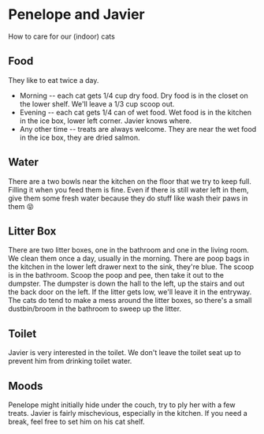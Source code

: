 # Penelope and Javier
How to care for our (indoor) cats

## Food
They like to eat twice a day.
* Morning -- each cat gets 1/4 cup dry food. Dry food is in the closet on the lower shelf. We'll leave a 1/3 cup scoop out.
* Evening -- each cat gets 1/4 can of wet food. Wet food is in the kitchen in the ice box, lower left corner. Javier knows where.
* Any other time -- treats are always welcome. They are near the wet food in the ice box, they are dried salmon.

## Water
There are a two bowls near the kitchen on the floor that we try to keep full. Filling it when you feed them is fine. Even if there is still water left in them, give them some fresh water because they do stuff like wash their paws in them 😝

## Litter Box
There are two litter boxes, one in the bathroom and one in the living room. We clean them once a day, usually in the morning. There are poop bags in the kitchen in the lower left drawer next to the sink, they're blue. The scoop is in the bathroom. Scoop the poop and pee, then take it out to the dumpster. The dumpster is down the hall to the left, up the stairs and out the back door on the left. If the litter gets low, we'll leave it in the entryway. The cats do tend to make a mess around the litter boxes, so there's a small dustbin/broom in the bathroom to sweep up the litter.

## Toilet
Javier is very interested in the toilet. We don't leave the toilet seat up to prevent him from drinking toilet water.

## Moods
Penelope might initially hide under the couch, try to ply her with a few treats. Javier is fairly mischevious, especially in the kitchen. If you need a break, feel free to set him on his cat shelf.
